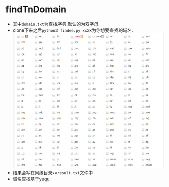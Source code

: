 # findTnDomain
* 其中`domain.txt`为查找字典.默认的为双字母.  
* clone下来之后`python3 findee.py xx`xx为你想要查找的域名.
![domainlist](https://github.com/TestSmirk/findTnDomain/blob/master/domainlist.png)
* 结果会写在同级目录`xxresult.txt`文件中
* 域名查找基于[yuqu](http://www.quyu.net) 
